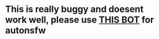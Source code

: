 # This is really buggy and doesent work well, please use [THIS BOT](https://squint.minoa.cat) for autonsfw
